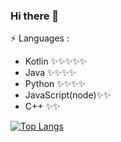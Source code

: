 ### Hi there 👋

<!--
**wenvelope/wenvelope** is a ✨ _special_ ✨ repository because its `README.md` (this file) appears on your GitHub profile.

Here are some ideas to get you started:

- 🔭 I’m currently working on ...
- 🌱 I’m currently learning ...
- 👯 I’m looking to collaborate on ...
- 🤔 I’m looking for help with ...
- 💬 Ask me about ...
- 📫 How to reach me: ...
- 😄 Pronouns: ...
-->
⚡ Languages : 
- Kotlin ✨✨✨✨✨
- Java ✨✨✨✨
- Python ✨✨✨✨
- JavaScript(node)✨✨
- C++ ✨✨



[![Top Langs](https://github-readme-stats.vercel.app/api/top-langs/?username=wenvelope&hide=CSS,html,javascript,ejs)](https://github.com/anuraghazra/github-readme-stats)
